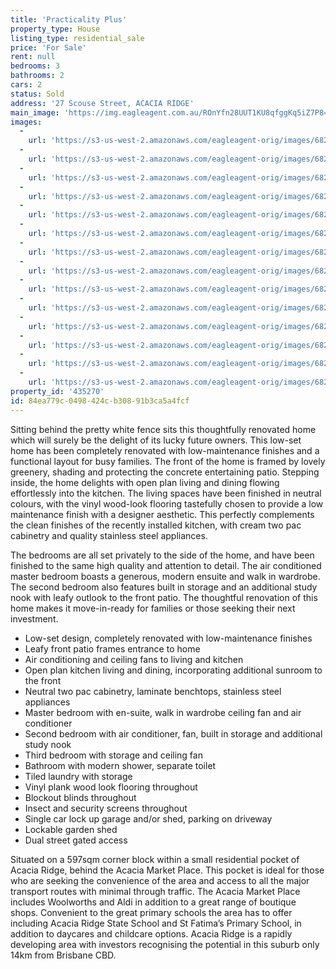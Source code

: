 ```yaml
---
title: 'Practicality Plus'
property_type: House
listing_type: residential_sale
price: 'For Sale'
rent: null
bedrooms: 3
bathrooms: 2
cars: 2
status: Sold
address: '27 Scouse Street, ACACIA RIDGE'
main_image: 'https://img.eagleagent.com.au/ROnYfn28UUT1KU8qfggKq5iZ7P8=/1280x854/smart/https://s3-us-west-2.amazonaws.com/eagleagent-orig/images/6822500/130397786-image-M.jpg'
images:
  -
    url: 'https://s3-us-west-2.amazonaws.com/eagleagent-orig/images/6822513/130397786-image-N.jpg'
  -
    url: 'https://s3-us-west-2.amazonaws.com/eagleagent-orig/images/6822512/130397786-image-L.jpg'
  -
    url: 'https://s3-us-west-2.amazonaws.com/eagleagent-orig/images/6822511/130397786-image-K.jpg'
  -
    url: 'https://s3-us-west-2.amazonaws.com/eagleagent-orig/images/6822510/130397786-image-J.jpg'
  -
    url: 'https://s3-us-west-2.amazonaws.com/eagleagent-orig/images/6822509/130397786-image-I.jpg'
  -
    url: 'https://s3-us-west-2.amazonaws.com/eagleagent-orig/images/6822508/130397786-image-H.jpg'
  -
    url: 'https://s3-us-west-2.amazonaws.com/eagleagent-orig/images/6822507/130397786-image-G.jpg'
  -
    url: 'https://s3-us-west-2.amazonaws.com/eagleagent-orig/images/6822506/130397786-image-F.jpg'
  -
    url: 'https://s3-us-west-2.amazonaws.com/eagleagent-orig/images/6822505/130397786-image-E.jpg'
  -
    url: 'https://s3-us-west-2.amazonaws.com/eagleagent-orig/images/6822504/130397786-image-D.jpg'
  -
    url: 'https://s3-us-west-2.amazonaws.com/eagleagent-orig/images/6822503/130397786-image-C.jpg'
  -
    url: 'https://s3-us-west-2.amazonaws.com/eagleagent-orig/images/6822502/130397786-image-B.jpg'
  -
    url: 'https://s3-us-west-2.amazonaws.com/eagleagent-orig/images/6822501/130397786-image-A.jpg'
  -
    url: 'https://s3-us-west-2.amazonaws.com/eagleagent-orig/images/6822500/130397786-image-M.jpg'
property_id: '435270'
id: 84ea779c-0498-424c-b308-91b3ca5a4fcf
---
```

Sitting behind the pretty white fence sits this thoughtfully renovated home which will surely be the delight of its lucky future owners. This low-set home has been completely renovated with low-maintenance finishes and a functional layout for busy families. The front of the home is framed by lovely greenery, shading and protecting the concrete entertaining patio. Stepping inside, the home delights with open plan living and dining flowing effortlessly into the kitchen. The living spaces have been finished in neutral colours, with the vinyl wood-look flooring tastefully chosen to provide a low maintenance finish with a designer aesthetic. This perfectly complements the clean finishes of the recently installed kitchen, with cream two pac cabinetry and quality stainless steel appliances.

The bedrooms are all set privately to the side of the home, and have been finished to the same high quality and attention to detail. The air conditioned master bedroom boasts a generous, modern ensuite and walk in wardrobe. The second bedroom also features built in storage and an additional study nook with leafy outlook to the front patio. The thoughtful renovation of this home makes it move-in-ready for families or those seeking their next investment.

*  Low-set design, completely renovated with low-maintenance finishes
*  Leafy front patio frames entrance to home
*  Air conditioning and ceiling fans to living and kitchen
*  Open plan kitchen living and dining, incorporating additional sunroom to the front
*  Neutral two pac cabinetry, laminate benchtops, stainless steel appliances
*  Master bedroom with en-suite, walk in wardrobe ceiling fan and air conditioner
*  Second bedroom with air conditioner, fan, built in storage and additional study nook
*  Third bedroom with storage and ceiling fan
*  Bathroom with modern shower, separate toilet
*  Tiled laundry with storage
*  Vinyl plank wood look flooring throughout
*  Blockout blinds throughout
*  Insect and security screens throughout
*  Single car lock up garage and/or shed, parking on driveway
*  Lockable garden shed
*  Dual street gated access

Situated on a 597sqm corner block within a small residential pocket of Acacia Ridge, behind the Acacia Market Place. This pocket is ideal for those who are seeking the convenience of the area and access to all the major transport routes with minimal through traffic. The Acacia Market Place includes Woolworths and Aldi in addition to a great range of boutique shops. Convenient to the great primary schools the area has to offer including Acacia Ridge State School and St Fatima’s Primary School, in addition to daycares and childcare options. Acacia Ridge is a rapidly developing area with investors recognising the potential in this suburb only 14km from Brisbane CBD.